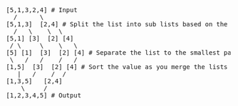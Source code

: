 <pre>
[5,1,3,2,4] # Input
  /      \
[5,1,3]  [2,4] # Split the list into sub lists based on the mid
  /   \    \  \
[5,1] [3]  [2] [4]
 / \     \    \   \
[5] [1]  [3]  [2] [4] # Separate the list to the smallest parts
 \   /   /    /   /
[1,5]  [3]  [2] [4] # Sort the value as you merge the lists back together
   |   /    /  /
[1,3,5]   [2,4]
    \     /
[1,2,3,4,5] # Output
</pre>
